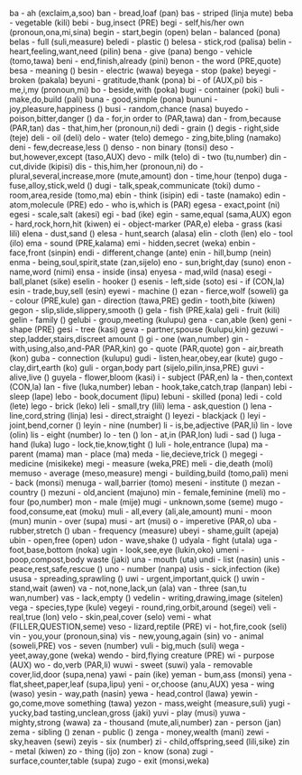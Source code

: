 
ba - ah (exclaim,a,soo)
ban - bread,loaf (pan)
bas - striped (linja mute)
beba - vegetable (kili)
bebi - bug,insect (PRE)
begi - self,his/her own (pronoun,ona,mi,sina)
begin - start,begin (open)
belan - balanced (pona)
belas - full (suli,measure)
beledi - plastic ()
belesa - stick,rod (palisa)
belin - heart,feeling,want,need (pilin)
bena - give (pana)
bengo - vehicle (tomo,tawa)
beni - end,finish,already (pini)
benon - the word (PRE,quote)
besa - meaning ()
besin - electric (wawa)
beyega - stop (pake)
beyegi - broken (pakala)
beyuni - gratitude,thank (pona)
bi - of (AUX,pi)
bis - me,i,my (pronoun,mi)
bo - beside,with (poka)
bugi - container (poki)
buli - make,do,build (pali)
buna - good,simple (pona)
bununi - joy,pleasure,happiness ()
busi - random,chance (nasa)
buyedo - poison,bitter,danger ()
da - for,in order to (PAR,tawa)
dan - from,because (PAR,tan)
das - that,him,her (pronoun,ni)
dedi - grain ()
degis - right,side (teje)
deli - oil (deli)
delo - water (telo)
demego - zing,bite,bling (namako)
deni - few,decrease,less ()
denso - non binary (tonsi)
deso - but,however,except (taso,AUX)
devo - milk (telo)
di - two (tu,number)
din - cut,divide (kipisi)
dis - this,him,her (pronoun,ni)
do - plural,several,increase,more (mute,amount)
don - time,hour (tenpo)
duga - fuse,alloy,stick,weld ()
dugi - talk,speak,communicate (toki)
dumo - room,area,reside (tomo,ma)
ebin - think (isipin)
edi - taste (namako)
edin - atom,molecule (PRE)
edo - who is,which is (PAR)
egesa - exact,point (ni)
egesi - scale,salt (akesi)
egi - bad (ike)
egin - same,equal (sama,AUX)
egon - hard,rock,horn,hit (kiwen)
ei - object-marker (PAR,e)
eleba - grass (kasi lili)
elena - dust,sand ()
elesa - hunt,search (alasa)
elin - cloth (len)
elo - tool (ilo)
ema - sound (PRE,kalama)
emi - hidden,secret (weka)
enbin - face,front (sinpin)
endi - different,change (ante)
enin - hill,bump (nein)
enma - being,soul,spirit,state (zan,sijelo)
eno - sun,bright,day (suno)
enon - name,word (nimi)
ensa - inside (insa)
enyesa - mad,wild (nasa)
esegi - ball,planet (sike)
eselin - hooker ()
esenis - left,side (soto)
esi - if (CON,la)
esin - trade,buy,sell (esin)
eyewi - machine ()
ezan - fierce,wolf (soweli)
ga - colour (PRE,kule)
gan - direction (tawa,PRE)
gedin - tooth,bite (kiwen)
gegon - slip,slide,slippery,smooth ()
gela - fish (PRE,kala)
geli - fruit (kili)
gelin - family ()
gelubi - group,meeting (kulupu)
gena - can,able (ken)
geni - shape (PRE)
gesi - tree (kasi)
geva - partner,spouse (kulupu,kin)
gezuwi - step,ladder,stairs,discreet amount ()
gi - one (wan,number)
gin - with,using,also,and-PAR (PAR,kin)
go - quote (PAR,quote)
gon - air,breath (kon)
guba - connection (kulupu)
gudi - listen,hear,obey,ear (kute)
gugo - clay,dirt,earth (ko)
guli - organ,body part (sijelo,pilin,insa,PRE)
guvi - alive,live ()
guyela - flower,bloom (kasi)
i - subject (PAR,en)
la - then,context (CON,la)
lan - five (luka,number)
leban - hook,take,catch,trap (lanpan)
lebi - sleep (lape)
lebo - book,document (lipu)
lebuni - skilled (pona)
ledi - cold (lete)
lego - brick (leko)
leli - small,try (lili)
lema - ask,question ()
lena - line,cord,string (linja)
lesi - direct,straight ()
leyezi - blackjack ()
leyi - joint,bend,corner ()
leyin - nine (number)
li - is,be,adjective (PAR,li)
lin - love (olin)
lis - eight (number)
lo - ten ()
lon - at,in (PAR,lon)
ludi - sad ()
luga - hand (luka)
lugo - lock,tie,know,tight ()
luli - hole,entrance (lupa)
ma - parent (mama)
man - place (ma)
meda - lie,decieve,trick ()
megegi - medicine (misikeke)
megi - measure (weka,PRE)
meli - die,death (moli)
memuso - average (meso,measure)
mengi - building,build (tomo,pali)
meni - back (monsi)
menuga - wall,barrier (tomo)
meseni - institute ()
mezan - country ()
mezuni - old,ancient (majuno)
min - female,feminine (meli)
mo - four (po,number)
mon - male (mije)
mugi - unknown,some (seme)
mugo - food,consume,eat (moku)
muli - all,every (ali,ale,amount)
muni - moon (mun)
munin - over (supa)
musi - art (musi)
o - imperetive (PAR,o)
uba - rubber,stretch ()
uban - frequency (measure)
ubeyi - shame,guilt (apeja)
ubin - open,free (open)
udon - wave,shake ()
udyala - fight (utala)
uga - foot,base,bottom (noka)
ugin - look,see,eye (lukin,oko)
umeni - poop,compost,body waste (jaki)
una - mouth (uta)
undi - list (nasin)
unis - peace,rest,safe,rescue ()
uno - number (nanpa)
usis - sick,infection (ike)
ususa - spreading,sprawling ()
uwi - urgent,important,quick ()
uwin - stand,wait (awen)
va - not,none,lack,un (ala)
van - three (san,tu wan,number)
vas - lack,empty ()
vedelin - writing,drawing,image (sitelen)
vega - species,type (kule)
vegeyi - round,ring,orbit,around (segei)
veli - real,true (lon)
velo - skin,peal,cover (selo)
vemi - what (FILLER,QUESTION,seme)
veso - lizard,reptile (PRE)
vi - hot,fire,cook (seli)
vin - you,your (pronoun,sina)
vis - new,young,again (sin)
vo - animal (soweli,PRE)
vos - seven (number)
vuli - big,much (suli)
wega - yeet,away,gone (weka)
wendo - bird,flying creature (PRE)
wi - purpose (AUX)
wo - do,verb (PAR,li)
wuwi - sweet (suwi)
yala - removable cover,lid,door (supa,nena)
yawi - pain (ike)
yeman - bum,ass (monsi)
yena - flat,sheet,paper,leaf (supa,lipu)
yeni - or,choose (anu,AUX)
yesa - wing (waso)
yesin - way,path (nasin)
yewa - head,control (lawa)
yewin - go,come,move something (tawa)
yezon - mass,weight (measure,suli)
yugi - yucky,bad tasting,unclean,gross (jaki)
yuvi - play (musi)
yuwa - mighty,strong (wawa)
za - thousand (mute,ali,number)
zan - person (jan)
zema - sibling ()
zenan - public ()
zenga - money,wealth (mani)
zewi - sky,heaven (sewi)
zeyis - six (number)
zi - child,offspring,seed (lili,sike)
zin - metal (kiwen)
zo - thing (ijo)
zon - know (sona)
zugi - surface,counter,table (supa)
zugo - exit (monsi,weka)